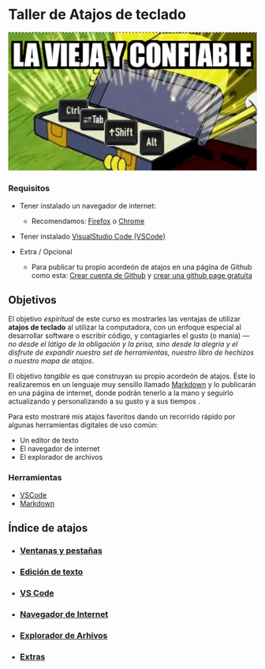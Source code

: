 # Taller de Atajos de teclado

![vieja y confiable ctrl alt tab shift](../memes/vieja-confiable.png)

### Requisitos

- Tener instalado un navegador de internet:
  - Recomendamos: [Firefox](https://www.mozilla.org/es-MX/firefox/new/) o [Chrome](https://www.google.com/chrome/)

- Tener instalado [VisualStudio Code (VSCode)](https://code.visualstudio.com/download)

- Extra / Opcional 
  - Para publicar tu propio acordeón de atajos en una página de Github como esta: [Crear cuenta de Github](https://github.com/signup) y [crear una github page gratuita](https://docs.github.com/es/pages/quickstart)

## Objetivos

El objetivo *espiritual* de este curso es mostrarles las ventajas de utilizar **atajos de teclado** al utilizar la computadora, con un enfoque especial al desarrollar software o escribir código, y contagiarles el gusto (o manía) — *no desde el látigo de la obligación y la prisa, 
sino desde la alegría y el disfrute de expandir nuestro set de herramientas, nuestro libro de hechizos o nuestro mapa de atajos*.  

El objetivo *tangible* es que construyan su propio acordeón de atajos. Éste lo realizaremos en un lenguaje 
muy sensillo llamado [Markdown](https://markdown.es) y lo publicarán en una página de internet, donde podrán tenerlo a la mano y seguirlo actualizando y personalizando 
a su gusto y a sus tiempos . 

Para esto mostraré mis atajos favoritos dando un recorrido rápido por algunas herramientas digitales de uso común: 

- Un editor de texto
- El navegador de internet
- El explorador de archivos

 ### Herramientas

- [VSCode](/atajos/vscode)
- [Markdown](/atajos/vscode)

 ## Índice de atajos

 - ### [Ventanas y pestañas](/atajos/ventanas-y-pestanias)
 
 - ### [Edición de texto](/atajos/edicion-texto)
 
 - ### [VS Code](/atajos/vscode)
 
 - ### [Navegador de Internet](/atajos/navegador)
 
 - ### [Explorador de Arhivos](/atajos/explorador-achivos)
 
 - ### [Extras](/atajos/extras)
 








